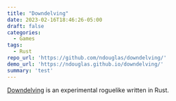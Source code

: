 ```yaml
---
title: "Downdelving"
date: 2023-02-16T18:46:26-05:00
draft: false
categories:
  - Games
tags:
  - Rust
repo_url: 'https://github.com/ndouglas/downdelving/'
demo_url: 'https://ndouglas.github.io/downdelving/'
summary: 'test'
---
```


[Downdelving](https://github.com/ndouglas/downdelving/) is an experimental roguelike written in Rust.
